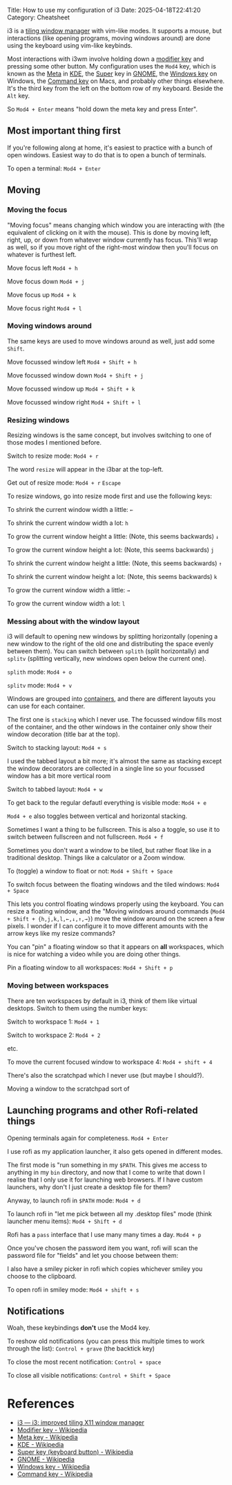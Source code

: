 Title: How to use my configuration of i3
Date: 2025-04-18T22:41:20
Category: Cheatsheet

i3 is a [tiling window manager](http://en.wikipedia.org/wiki/Tiling_window_manager) with vim-like modes. It supports a mouse, but interactions (like opening programs, moving windows around) are done using the keyboard using vim-like keybinds.

Most interactions with i3wm involve holding down a [modifier key](https://en.wikipedia.org/wiki/Modifier_key) and pressing some other button. My configuration uses the `Mod4` key, which is known as the [Meta](https://en.wikipedia.org/wiki/Meta_key) in [KDE](https://en.wikipedia.org/wiki/KDE), the [Super](https://en.wikipedia.org/wiki/Super_key_(keyboard_button)) key in [GNOME](https://en.wikipedia.org/wiki/GNOME), the [Windows key](https://en.wikipedia.org/wiki/Windows_key) on Windows, the [Command key](https://en.wikipedia.org/wiki/Command_key) on Macs, and probably other things elsewhere. It's the third key from the left on the bottom row of my keyboard. Beside the `Alt` key.

So `Mod4 + Enter` means "hold down the meta key and press Enter".

## Most important thing first

If you're following along at home, it's easiest to practice with a bunch of open windows. Easiest way to do that is to open a bunch of terminals.

<!-- TODO Turn this into a description list somehow -->
To open a terminal:
    `Mod4 + Enter`

## Moving 

### Moving the focus

"Moving focus" means changing which window you are interacting with (the equivalent of clicking on it with the mouse). This is done by moving left, right, up, or down from whatever window currently has focus. This'll wrap as well, so if you move right of the right-most window then you'll focus on whatever is furthest left.

Move focus left
    `Mod4 + h`

Move focus down
    `Mod4 + j`

Move focus up
    `Mod4 + k`

Move focus right
    `Mod4 + l`

### Moving windows around

The same keys are used to move windows around as well, just add some `Shift`.

Move focussed window left
    `Mod4 + Shift + h`

Move focussed window down
    `Mod4 + Shift + j`

Move focussed window up
    `Mod4 + Shift + k`

Move focussed window right
    `Mod4 + Shift + l`

### Resizing windows

Resizing windows is the same concept, but involves switching to one of those modes I mentioned before.

Switch to resize mode:
    `Mod4 + r`

The word `resize` will appear in the i3bar at the top-left.

Get out of resize mode:
    `Mod4 + r`
    `Escape`

To resize windows, go into resize mode first and use the following keys:

To shrink the current window width a little: 
    `←`

To shrink the current window width a lot: 
    `h`

To grow the current window height a little:  (Note, this seems backwards)
    `↓`

To grow the current window height a lot:  (Note, this seems backwards)
    `j`

To shrink the current window height a little:  (Note, this seems backwards)
    `↑`

To shrink the current window height a lot:  (Note, this seems backwards)
    `k`

To grow the current window width a little: 
    `→`

To grow the current window width a lot: 
    `l`

### Messing about with the window layout

i3 will default to opening new windows by splitting horizontally (opening a new window to the right of the old one and distributing the space evenly between them). You can switch between `splith` (split horizontally) and `splitv` (splitting vertically, new windows open below the current one).

`splith` mode:
    `Mod4 + o`

`splitv` mode:
    `Mod4 + v`

Windows are grouped into [containers](https://i3wm.org/docs/userguide.html#_the_tree_consists_of_containers), and there are different layouts you can use for each container.

The first one is `stacking` which I never use. The focussed window fills most of the container, and the other windows in the container only show their window decoration (title bar at the top).

Switch to stacking layout:
    `Mod4 + s`

I used the tabbed layout a bit more; it's almost the same as stacking except the window decorators are collected in a single line so your focussed window has a bit more vertical room

Switch to tabbed layout:
    `Mod4 + w`

To get back to the regular defautl everything is visible mode:
    `Mod4 + e`

`Mod4 + e` also toggles between vertical and horizontal stacking.

Sometimes I want a thing to be fullscreen. This is also a toggle, so use it to switch between fullscreen and not fullscreen.
    `Mod4 + f`

Sometimes you don't want a window to be tiled, but rather float like in a traditional desktop. Things like a calculator or a Zoom window.

To (toggle) a window to float or not:
    `Mod4 + Shift + Space`

To switch focus between the floating windows and the tiled windows:
    `Mod4 + Space`

This lets you control floating windows properly using the keyboard. You can resize a floating window, and the "Moving windows around commands (`Mod4 + Shift + {h,j,k,l,←,↓,↑,→}`) move the window around on the screen a few pixels. I wonder if I can configure it to move different amounts with the arrow keys like my resize commands?

You can "pin" a floating window so that it appears on **all** workspaces, which is nice for watching a video while you are doing other things.

Pin a floating window to all workspaces:
    `Mod4 + Shift + p`

### Moving between workspaces

There are ten workspaces by default in i3, think of them like virtual desktops. Switch to them using the number keys:

Switch to workspace 1:
    `Mod4 + 1`

Switch to workspace 2:
    `Mod4 + 2`

etc.

To move the current focused window to workspace 4:
    `Mod4 + shift + 4`

There's also the scratchpad which I never use (but maybe I should?).

Moving a window to the scratchpad sort of 
## Launching programs and other Rofi-related things

Opening terminals again for completeness.
    `Mod4 + Enter`

I use rofi as my application launcher, it also gets opened in different modes.

The first mode is "run something in my `$PATH`. This gives me access to anything in my `bin` directory, and now that I come to write that down I realise that I only use it for launching web browsers. If I have custom launchers, why don't I just create a desktop file for them?

Anyway, to launch rofi in `$PATH` mode:
    `Mod4 + d`

To launch rofi in "let me pick between all my .desktop files" mode (think launcher menu items):
    `Mod4 + Shift + d`

Rofi has a `pass` interface that I use many many times a day.
    `Mod4 + p`

Once you've chosen the password item you want, rofi will scan the password file for "fields" and let you choose between them:

<!-- TODO insert image 17-5-i3wm_pass_choose_field.png -->

I also have a smiley picker in rofi which copies whichever smiley you choose to the clipboard.

To open rofi in smiley mode:
    `Mod4 + shift + s`

## Notifications

Woah, these keybindings **don't** use the Mod4 key.

To reshow old notifications (you can press this multiple times to work through the list):
    `Control + grave` (the backtick key)

To close the most recent notification:
    `Control + space`

To close all visible notifications:
    `Control + Shift + Space`

# References

- [i3 — i3: improved tiling X11 window manager](https://i3wm.org/)
- [Modifier key - Wikipedia](https://en.wikipedia.org/wiki/Modifier_key)
- [Meta key - Wikipedia](https://en.wikipedia.org/wiki/Meta_key)
- [KDE - Wikipedia](https://en.wikipedia.org/wiki/KDE)
- [Super key (keyboard button) - Wikipedia](https://en.wikipedia.org/wiki/Super_key_(keyboard_button))
- [GNOME - Wikipedia](https://en.wikipedia.org/wiki/GNOME)
- [Windows key - Wikipedia](https://en.wikipedia.org/wiki/Windows_key)
- [Command key - Wikipedia](https://en.wikipedia.org/wiki/Command_key)

